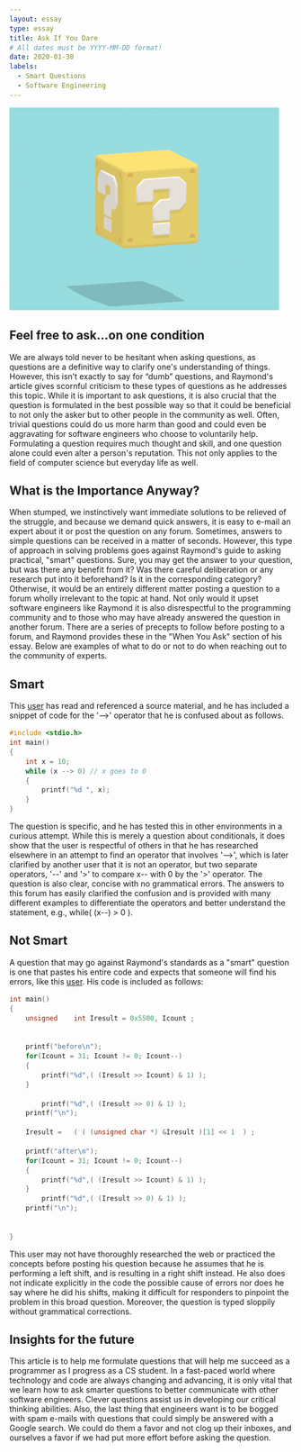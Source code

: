 ```yaml
---
layout: essay
type: essay
title: Ask If You Dare  
# All dates must be YYYY-MM-DD format!
date: 2020-01-30
labels:
  - Smart Questions
  - Software Engineering
---
```


<img class="ui medium floated image" src="../images/questionmark.gif">

## Feel free to ask...on one condition 
We are always told never to be hesitant when asking questions, as questions are a definitive way to clarify one's understanding of things. However, this isn’t exactly to say for “dumb” questions, and Raymond's article gives scornful criticism to these types of questions as he addresses this topic. While it is important to ask questions, it is also crucial that the question is formulated in the best possible way so that it could be beneficial to not only the asker but to other people in the community as well. Often, trivial questions could do us more harm than good and could even be aggravating for software engineers who choose to voluntarily help. Formulating a question requires much thought and skill, and one question alone could even alter a person's reputation. This not only applies to the field of computer science but everyday life as well. 

## What is the Importance Anyway?
When stumped, we instinctively want immediate solutions to be relieved of the struggle, and because we demand quick answers, it is easy to e-mail an expert about it or post the question on any forum. Sometimes, answers to simple questions can be received in a matter of seconds. However, this type of approach in solving problems goes against Raymond's guide to asking practical, "smart" questions. Sure, you may get the answer to your question, but was there any benefit from it? Was there careful deliberation or any research put into it beforehand? Is it in the corresponding category? Otherwise, it would be an entirely different matter posting a question to a forum wholly irrelevant to the topic at hand. Not only would it upset software engineers like Raymond it is also disrespectful to the programming community and to those who may have already answered the question in another forum. There are a series of precepts to follow before posting to a forum, and Raymond provides these in the "When You Ask" section of his essay. Below are examples of what to do or not to do when reaching out to the community of experts. 

## Smart
This [user](https://stackoverflow.com/questions/1642028/what-is-the-operator-in-c) has read and referenced a source material, and he has included a snippet of code for the '-->' operator that he is confused about as follows. 
```C
#include <stdio.h>
int main()
{
    int x = 10;
    while (x --> 0) // x goes to 0
    {
        printf("%d ", x);
    }
}
```
The question is specific, and he has tested this in other environments in a curious attempt.  While this is merely a question about conditionals, it does show that the user is respectful of others in that he has researched elsewhere in an attempt to find an operator that involves '-->', which is later clarified by another user that it is not an operator, but two separate operators, '--' and '>' to compare x-- with 0 by the '>' operator. The question is also clear, concise with no grammatical errors. The answers to this forum has easily clarified the confusion and is provided with many different examples to differentiate the operators and better understand the statement, e.g.,  while( (x--) > 0 ).

## Not Smart
A question that may go against Raymond's standards as a "smart" question is one that pastes his entire code and expects that someone will find his errors, like this [user](https://stackoverflow.com/questions/59999155/why-am-i-getting-iresult-value-right-shifted). His code is included as follows: 
```C
int main()
{
    unsigned    int Iresult = 0x5500, Icount ;


    printf("before\n");
    for(Icount = 31; Icount != 0; Icount--)
    {
        printf("%d",( (Iresult >> Icount) & 1) );
    }

        printf("%d",( (Iresult >> 0) & 1) );
    printf("\n");

    Iresult =   ( ( (unsigned char *) &Iresult )[1] << 1  ) ;

    printf("after\n");
    for(Icount = 31; Icount != 0; Icount--)
    {
        printf("%d",( (Iresult >> Icount) & 1) );
    }
        printf("%d",( (Iresult >> 0) & 1) );
    printf("\n");


}
```

This user may not have thoroughly researched the web or practiced the concepts before posting his question because he assumes that he is performing a left shift, and is resulting in a right shift instead. He also does not indicate explicitly in the code the possible cause of errors nor does he say where he did his shifts, making it difficult for responders to pinpoint the problem in this broad question. Moreover, the question is typed sloppily without grammatical corrections.

## Insights for the future
This article is to help me formulate questions that will help me succeed as a programmer as I progress as a CS student. In a fast-paced world where technology and code are always changing and advancing, it is only vital that we learn how to ask smarter questions to better communicate with other software engineers. Clever questions assist us in developing our critical thinking abilities. Also, the last thing that engineers want is to be bogged with spam e-mails with questions that could simply be answered with a Google search. We could do them a favor and not clog up their inboxes, and ourselves a favor if we had put more effort before asking the question.
